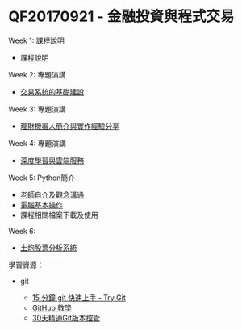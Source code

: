 ﻿# QF20170921 - 金融投資與程式交易

Week 1: 課程說明

* [課程說明](https://hackpad.com/jZfGAGEMb3P)

Week 2: 專題演講

* [交易系統的基礎建設](https://www.dropbox.com/s/1i5ze65mj2v2h01/%E4%BA%A4%E6%98%93%E7%B3%BB%E7%B5%B1%E7%9A%84%E5%9F%BA%E7%A4%8E%E5%BB%BA%E8%A8%AD.pptx?dl=0)

Week 3: 專題演講

* [理財機器人簡介與實作經驗分享](https://www.slideshare.net/philipzh/ss-80462412)

Week 4: 專題演講

* [深度學習與雲端服務](https://goo.gl/fqanpZ)

Week 5: Python簡介

* [老師自介及觀念溝通](https://docs.google.com/presentation/d/1yiHpywvv7jQJR6FBgPzDf4WM_KyKIC4TzekVxVawQgk/edit?usp=sharing)
* [電腦基本操作](https://docs.google.com/presentation/d/1H_KG0rW5JiAnfb6pxEKJGDs2vERoHuS9v67nN2P8-lQ/edit?usp=sharing)
* 課程相關檔案下載及使用

Week 6:

* [土炮股票分析系統](https://www.youtube.com/watch?v=zBtLOMBcH6E)

學習資源：

* git

  * [15 分鐘 git 快速上手 - Try Git](https://try.github.io)
  * [GitHub 教學](https://www.youtube.com/watch?v=py3n6gF5Y00)
  * [30天精通Git版本控管](https://ithelp.ithome.com.tw/users/20004901/ironman/525)